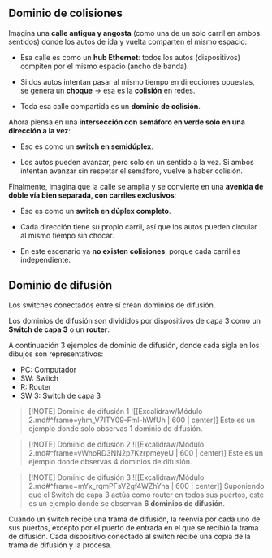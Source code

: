 ## Dominio de colisiones
 
Imagina una **calle antigua y angosta** (como una de un solo carril en ambos sentidos) donde los autos de ida y vuelta comparten el mismo espacio:

- Esa calle es como un **hub Ethernet**: todos los autos (dispositivos) compiten por el mismo espacio (ancho de banda).
    
- Si dos autos intentan pasar al mismo tiempo en direcciones opuestas, se genera un **choque** → esa es la **colisión** en redes.
    
- Toda esa calle compartida es un **dominio de colisión**.
    

Ahora piensa en una **intersección con semáforo en verde solo en una dirección a la vez**:

- Eso es como un **switch en semidúplex**.
    
- Los autos pueden avanzar, pero solo en un sentido a la vez. Si ambos intentan avanzar sin respetar el semáforo, vuelve a haber colisión.
    

Finalmente, imagina que la calle se amplía y se convierte en una **avenida de doble vía bien separada, con carriles exclusivos**:

- Eso es como un **switch en dúplex completo**.
    
- Cada dirección tiene su propio carril, así que los autos pueden circular al mismo tiempo sin chocar.
    
- En este escenario ya **no existen colisiones**, porque cada carril es independiente.

## Dominio de difusión

Los switches conectados entre sí crean dominios de difusión.

Los dominios de difusión son divididos por dispositivos de capa 3 como un **Switch de capa 3** o un **router**.

A continuación 3 ejemplos de dominio de difusión, donde cada sigla en los dibujos son representativos:
- PC: Computador
- SW: Switch
- R: Router
- SW 3: Switch de capa 3

> [!NOTE] Dominio de difusión 1
> ![[Excalidraw/Módulo 2.md#^frame=yhm_V7ITY09-Fml-hWfUh | 600 |  center]]
> Este es un ejemplo donde solo observas 1 dominio de difusión.


> [!NOTE] Dominio de difusión 2
>  ![[Excalidraw/Módulo 2.md#^frame=vWnoRD3NN2p7KzrpmeyeU | 600 | center]]
>  Este es un ejemplo donde observas 4 dominios de difusión.


> [!NOTE] Dominio de difusión 3
> ![[Excalidraw/Módulo 2.md#^frame=mYx_rqmPFsV2gf4WZhYna | 600 | center]]
> Suponiendo que el Switch de capa 3 actúa como router en todos sus puertos, este es un ejemplo donde se observan **6 dominios de difusión**.

Cuando un switch recibe una trama de difusión, la reenvía por cada uno de sus puertos, excepto por el puerto de entrada en el que se recibió la trama de difusión. Cada dispositivo conectado al switch recibe una copia de la trama de difusión y la procesa.